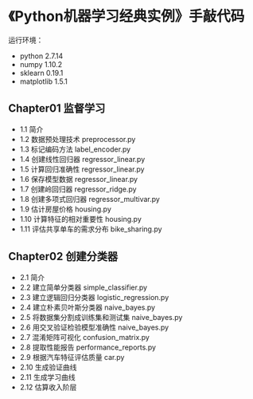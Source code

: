 # 《Python机器学习经典实例》手敲代码

运行环境：

- python 2.7.14
- numpy 1.10.2
- sklearn 0.19.1
- matplotlib 1.5.1

## Chapter01 监督学习

- 1.1 简介
- 1.2 数据预处理技术 preprocessor.py
- 1.3 标记编码方法 label_encoder.py
- 1.4 创建线性回归器 regressor_linear.py
- 1.5 计算回归准确性 regressor_linear.py
- 1.6 保存模型数据 regressor_linear.py
- 1.7 创建岭回归器 regressor_ridge.py
- 1.8 创建多项式回归器 regressor_multivar.py
- 1.9 估计房屋价格 housing.py
- 1.10 计算特征的相对重要性 housing.py
- 1.11 评估共享单车的需求分布 bike_sharing.py

## Chapter02 创建分类器

- 2.1 简介
- 2.2 建立简单分类器 simple_classifier.py
- 2.3 建立逻辑回归分类器 logistic_regression.py
- 2.4 建立朴素贝叶斯分类器 naive_bayes.py
- 2.5 将数据集分割成训练集和测试集 naive_bayes.py
- 2.6 用交叉验证检验模型准确性 naive_bayes.py
- 2.7 混淆矩阵可视化 confusion_matrix.py
- 2.8 提取性能报告 performance_reports.py
- 2.9 根据汽车特征评估质量 car.py
- 2.10 生成验证曲线
- 2.11 生成学习曲线
- 2.12 估算收入阶层

